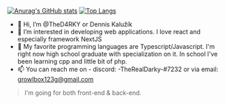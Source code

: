 [![Anurag's GitHub stats](https://github-readme-stats.vercel.app/api?username=TheD4RKY&show_icons=true&theme=tokyonight)](https://github.com/anuraghazra/github-readme-stats) [![Top Langs](https://github-readme-stats.vercel.app/api/top-langs/?username=TheD4RKY&show_icons=true&theme=tokyonight&langs_count=8&layout=compact)](https://github.com/anuraghazra/github-readme-stats)

- 👋 Hi, I’m @TheD4RKY or Dennis Kalužík
- 👀 I’m interested in developing web applications. I love react and especially framework NextJS
- 🌱 My favorite programming languages are Typescript/Javascript. I'm right now high school graduate with specialization on it. In school I've been learning cpp and little bit of php.
- 📫 You can reach me on - discord: -TheRealDarky-#7232 or via email: growlbox123g@gmail.com

> I'm going for both front-end & back-end.


